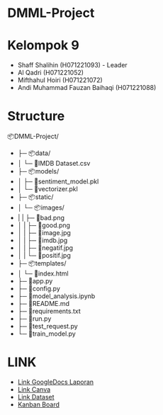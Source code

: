 # DMML-Project

# Kelompok 9
- Shaff Shalihin (H071221093) - Leader
- Al Qadri (H071221052)
- Mifthahul Hoiri (H071221072)
- Andi Muhammad Fauzan Baihaqi (H071221088)

# Structure

📦DMML-Project/
- ├─ 📦data/
- │  └─ 📜IMDB Dataset.csv
- ├─ 📦models/
- │  ├─ 📜sentiment_model.pkl
- │  └─ 📜vectorizer.pkl
- ├─ 📦static/
- │  └─ 📦images/
- |  |  ├─ 📜bad.png
- │  |  ├─ 📜good.png
- │  |  ├─ 📜image.jpg
- │  |  ├─ 📜imdb.jpg
- │  |  ├─ 📜negatif.jpg
- │  |  └─ 📜positif.jpg
- ├─ 📦templates/
- │  └─ 📜index.html
- ├─ 📜app.py
- ├─ 📜config.py
- ├─ 📜model_analysis.ipynb
- ├─ 📜README.md
- ├─ 📜requirements.txt
- ├─ 📜run.py
- ├─ 📜test_request.py
- └─ 📜train_model.py

 

# LINK 
- [Link GoogleDocs Laporan](https://docs.google.com/document/d/1TVnqlBXHyk6kpmUoGUJ_rBVPX9myTUFeui9mvvBQaKw/edit)
- [Link Canva](https://www.canva.com/design/DAGIB3lu7VQ/XK07LeRy64kijz55Tk-aIA/edit?utm_content=DAGIB3lu7VQ&utm_campaign=designshare&utm_medium=link2&utm_source=sharebutton)
- [Link Dataset](https://www.kaggle.com/datasets/lakshmi25npathi/imdb-dataset-of-50k-movie-reviews)
- [Kanban Board](https://github.com/users/ocaanng/projects/1)
